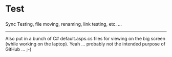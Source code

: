 # Test

###

Sync Testing, file moving, renaming, link testing, etc. ... 

----

Also put in a bunch of C# default.asps.cs files for viewing on the big screen (while working on the laptop).
Yeah ... probably not the intended purpose of GitHub ... ;-)

